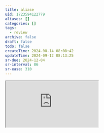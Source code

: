 ```yaml
---
title: aliase
uid: 1723594122779
aliases: []
categories: []
tags:
  - review
archive: false
draft: false
todo: false
createTime: 2024-08-14 08:08:42
updateTime: 2024-09-12 08:13:25
sr-due: 2024-12-04
sr-interval: 86
sr-ease: 310
---
```


<iframe
  class="iframe_full"
  src="https://dict.youdao.com/result?word=aliase&lang=en"
>
</iframe>
